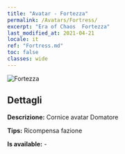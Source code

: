 ```yaml
---
title: "Avatar - Fortezza"
permalink: /Avatars/Fortress/
excerpt: "Era of Chaos  Fortezza"
last_modified_at: 2021-04-21
locale: it
ref: "Fortress.md"
toc: false
classes: wide
---
```

 ![Fortezza](/images/a/avatarFrame_46.png)

## Dettagli

 **Descrizione:** Cornice avatar Domatore 

 **Tips:** Ricompensa fazione 

 **Is available:**  - 

